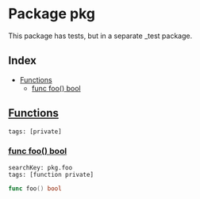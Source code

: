 # Package pkg

This package has tests, but in a separate _test package. 

## Index

* [Functions](#func)
    * [func foo() bool](#foo)


## <a id="func" href="#func">Functions</a>

```
tags: [private]
```

### <a id="foo" href="#foo">func foo() bool</a>

```
searchKey: pkg.foo
tags: [function private]
```

```Go
func foo() bool
```


